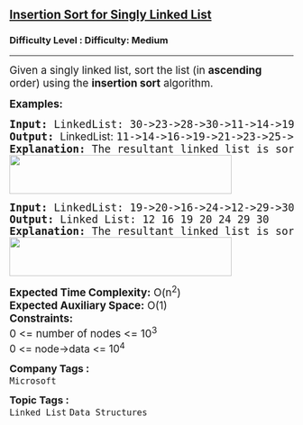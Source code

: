 <h2><a href="https://www.geeksforgeeks.org/problems/insertion-sort-for-singly-linked-list/1?page=1&category=Linked%20List&difficulty=Medium&status=unsolved&sortBy=accuracy">Insertion Sort for Singly Linked List</a></h2><h3>Difficulty Level : Difficulty: Medium</h3><hr><div class="problems_problem_content__Xm_eO"><p><span style="font-size: 14pt;">Given a singly linked list, sort the list (in <strong>ascending</strong> order) using the <strong>insertion sort</strong> algorithm.</span></p>
<p><span style="font-size: 14pt;"><strong>Examples:</strong></span></p>
<pre><span style="font-size: 14pt;"><strong>Input: </strong>LinkedList: 30-&gt;23-&gt;28-&gt;30-&gt;11-&gt;14-&gt;19-&gt;16-&gt;21-&gt;25 
<strong>Output: </strong><span style="font-family: -apple-system, BlinkMacSystemFont, 'Segoe UI', Roboto, Oxygen, Ubuntu, Cantarell, 'Open Sans', 'Helvetica Neue', sans-serif;">L</span><span style="font-family: -apple-system, BlinkMacSystemFont, 'Segoe UI', Roboto, Oxygen, Ubuntu, Cantarell, 'Open Sans', 'Helvetica Neue', sans-serif;">inkedList: </span>11-&gt;14-&gt;16-&gt;19-&gt;21-&gt;23-&gt;25-&gt;28-&gt;30-&gt;30<strong style="font-family: -apple-system, BlinkMacSystemFont, 'Segoe UI', Roboto, Oxygen, Ubuntu, Cantarell, 'Open Sans', 'Helvetica Neue', sans-serif;"> <br></strong></span><span style="font-size: 14pt;"><strong>Explanation: </strong>The resultant linked list is sorted.<br><img src="https://media.geeksforgeeks.org/img-practice/prod/addEditProblem/706394/Web/Other/blobid0_1722321362.png" width="394" height="69"><br></span></pre>
<pre><span style="font-size: 14pt;"><strong>Input: </strong>LinkedList: 19-&gt;20-&gt;16-&gt;24-&gt;12-&gt;29-&gt;30 
<strong>Output: </strong>Linked List: 12 16 19 20 24 29 30 
<strong>Explanation: </strong>The resultant linked list is sorted.<br><img src="https://media.geeksforgeeks.org/img-practice/prod/addEditProblem/706394/Web/Other/blobid1_1722321370.png" width="394" height="69"><br></span></pre>
<div><span style="font-size: 14pt;"><strong>Expected Time Complexity:</strong> O(n<sup>2</sup>)</span></div>
<div><span style="font-size: 14pt;"><strong>Expected Auxiliary Space:</strong> O(1)</span></div>
<div><span style="font-size: 14pt;"><strong>Constraints:</strong></span></div>
<div><span style="font-size: 14pt;">0 &lt;= number of nodes &lt;= 10<sup>3</sup></span></div>
<div><span style="font-size: 14pt;"><span style="font-size: 18px;">0 &lt;= node-&gt;data &lt;= 10<sup>4</sup></span></span></div></div><p><span style=font-size:18px><strong>Company Tags : </strong><br><code>Microsoft</code>&nbsp;<br><p><span style=font-size:18px><strong>Topic Tags : </strong><br><code>Linked List</code>&nbsp;<code>Data Structures</code>&nbsp;